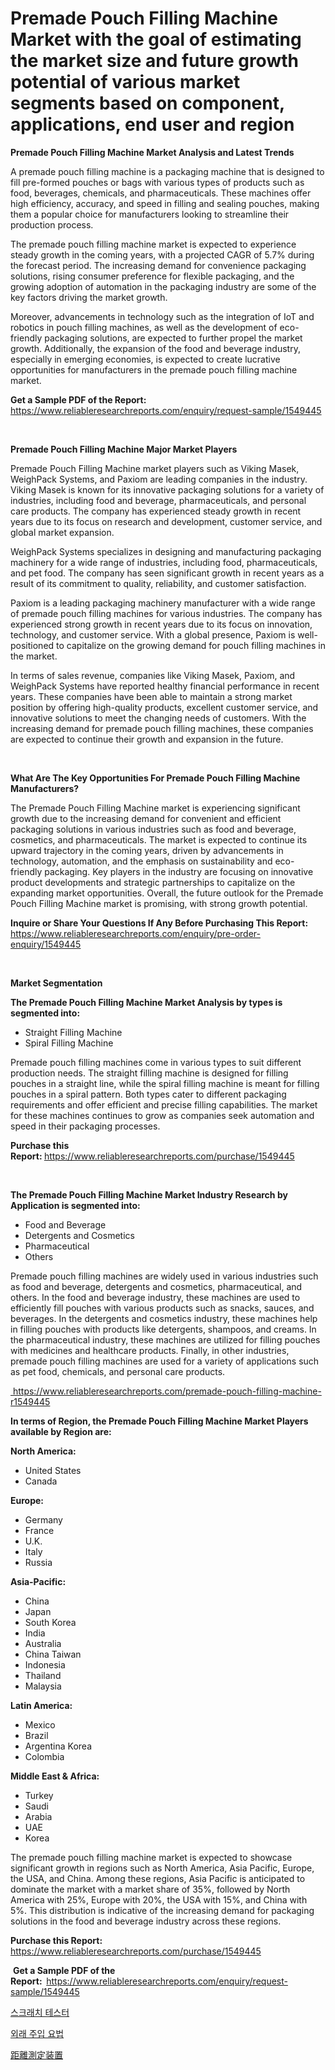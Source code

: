 <p><h1>Premade Pouch Filling Machine Market with the goal of estimating the market size and future growth potential of various market segments based on component, applications, end user and region</h1></p><p><strong>Premade Pouch Filling Machine Market Analysis and Latest Trends</strong></p>
<p><p>A premade pouch filling machine is a packaging machine that is designed to fill pre-formed pouches or bags with various types of products such as food, beverages, chemicals, and pharmaceuticals. These machines offer high efficiency, accuracy, and speed in filling and sealing pouches, making them a popular choice for manufacturers looking to streamline their production process.</p><p>The premade pouch filling machine market is expected to experience steady growth in the coming years, with a projected CAGR of 5.7% during the forecast period. The increasing demand for convenience packaging solutions, rising consumer preference for flexible packaging, and the growing adoption of automation in the packaging industry are some of the key factors driving the market growth.</p><p>Moreover, advancements in technology such as the integration of IoT and robotics in pouch filling machines, as well as the development of eco-friendly packaging solutions, are expected to further propel the market growth. Additionally, the expansion of the food and beverage industry, especially in emerging economies, is expected to create lucrative opportunities for manufacturers in the premade pouch filling machine market.</p></p>
<p><strong>Get a Sample PDF of the Report:&nbsp;</strong> <a href="https://www.reliableresearchreports.com/enquiry/request-sample/1549445">https://www.reliableresearchreports.com/enquiry/request-sample/1549445</a></p>
<p>&nbsp;</p>
<p><strong>Premade Pouch Filling Machine Major Market Players</strong></p>
<p><p>Premade Pouch Filling Machine market players such as Viking Masek, WeighPack Systems, and Paxiom are leading companies in the industry. Viking Masek is known for its innovative packaging solutions for a variety of industries, including food and beverage, pharmaceuticals, and personal care products. The company has experienced steady growth in recent years due to its focus on research and development, customer service, and global market expansion.</p><p>WeighPack Systems specializes in designing and manufacturing packaging machinery for a wide range of industries, including food, pharmaceuticals, and pet food. The company has seen significant growth in recent years as a result of its commitment to quality, reliability, and customer satisfaction.</p><p>Paxiom is a leading packaging machinery manufacturer with a wide range of premade pouch filling machines for various industries. The company has experienced strong growth in recent years due to its focus on innovation, technology, and customer service. With a global presence, Paxiom is well-positioned to capitalize on the growing demand for pouch filling machines in the market.</p><p>In terms of sales revenue, companies like Viking Masek, Paxiom, and WeighPack Systems have reported healthy financial performance in recent years. These companies have been able to maintain a strong market position by offering high-quality products, excellent customer service, and innovative solutions to meet the changing needs of customers. With the increasing demand for premade pouch filling machines, these companies are expected to continue their growth and expansion in the future.</p></p>
<p>&nbsp;</p>
<p><strong>What Are The Key Opportunities For Premade Pouch Filling Machine Manufacturers?</strong></p>
<p><p>The Premade Pouch Filling Machine market is experiencing significant growth due to the increasing demand for convenient and efficient packaging solutions in various industries such as food and beverage, cosmetics, and pharmaceuticals. The market is expected to continue its upward trajectory in the coming years, driven by advancements in technology, automation, and the emphasis on sustainability and eco-friendly packaging. Key players in the industry are focusing on innovative product developments and strategic partnerships to capitalize on the expanding market opportunities. Overall, the future outlook for the Premade Pouch Filling Machine market is promising, with strong growth potential.</p></p>
<p><strong>Inquire or Share Your Questions If Any Before Purchasing This Report:</strong> <a href="https://www.reliableresearchreports.com/enquiry/pre-order-enquiry/1549445">https://www.reliableresearchreports.com/enquiry/pre-order-enquiry/1549445</a></p>
<p>&nbsp;</p>
<p><strong>Market Segmentation</strong></p>
<p><strong>The Premade Pouch Filling Machine Market Analysis by types is segmented into:</strong></p>
<p><ul><li>Straight Filling Machine</li><li>Spiral Filling Machine</li></ul></p>
<p><p>Premade pouch filling machines come in various types to suit different production needs. The straight filling machine is designed for filling pouches in a straight line, while the spiral filling machine is meant for filling pouches in a spiral pattern. Both types cater to different packaging requirements and offer efficient and precise filling capabilities. The market for these machines continues to grow as companies seek automation and speed in their packaging processes.</p></p>
<p><strong>Purchase this Report:&nbsp;</strong><a href="https://www.reliableresearchreports.com/purchase/1549445">https://www.reliableresearchreports.com/purchase/1549445</a></p>
<p>&nbsp;</p>
<p><strong>The Premade Pouch Filling Machine Market Industry Research by Application is segmented into:</strong></p>
<p><ul><li>Food and Beverage</li><li>Detergents and Cosmetics</li><li>Pharmaceutical</li><li>Others</li></ul></p>
<p><p>Premade pouch filling machines are widely used in various industries such as food and beverage, detergents and cosmetics, pharmaceutical, and others. In the food and beverage industry, these machines are used to efficiently fill pouches with various products such as snacks, sauces, and beverages. In the detergents and cosmetics industry, these machines help in filling pouches with products like detergents, shampoos, and creams. In the pharmaceutical industry, these machines are utilized for filling pouches with medicines and healthcare products. Finally, in other industries, premade pouch filling machines are used for a variety of applications such as pet food, chemicals, and personal care products.</p></p>
<p><a href="https://www.reliableresearchreports.com/premade-pouch-filling-machine-r1549445">&nbsp;https://www.reliableresearchreports.com/premade-pouch-filling-machine-r1549445</a></p>
<p><strong>In terms of Region, the Premade Pouch Filling Machine Market Players available by Region are:</strong></p>
<p>
    <p> <strong> North America: </strong>
        <ul>
            <li>United States</li>
            <li>Canada</li>
        </ul>
        </p> 
    <p> <strong> Europe: </strong>
        <ul>
            <li>Germany</li>
            <li>France</li>
            <li>U.K.</li>
            <li>Italy</li>
            <li>Russia</li>
        </ul>
        </p> 
    <p> <strong> Asia-Pacific: </strong>
        <ul>
            <li>China</li>
            <li>Japan</li>
            <li>South Korea</li>
            <li>India</li>
            <li>Australia</li>
            <li>China Taiwan</li>
            <li>Indonesia</li>
            <li>Thailand</li>
            <li>Malaysia</li>
        </ul>
        </p> 
    <p> <strong> Latin America: </strong>
        <ul>
            <li>Mexico</li>
            <li>Brazil</li>
            <li>Argentina Korea</li>
            <li>Colombia</li>
        </ul>
        </p> 
    <p> <strong> Middle East & Africa: </strong>
        <ul>
            <li>Turkey</li>
            <li>Saudi</li>
            <li>Arabia</li>
            <li>UAE</li>
            <li>Korea</li>
        </ul>
    </p>
    </p>
<p><p>The premade pouch filling machine market is expected to showcase significant growth in regions such as North America, Asia Pacific, Europe, the USA, and China. Among these regions, Asia Pacific is anticipated to dominate the market with a market share of 35%, followed by North America with 25%, Europe with 20%, the USA with 15%, and China with 5%. This distribution is indicative of the increasing demand for packaging solutions in the food and beverage industry across these regions.</p></p>
<p><strong>Purchase this Report: </strong><a href="https://www.reliableresearchreports.com/purchase/1549445">https://www.reliableresearchreports.com/purchase/1549445</a></p>
<p>&nbsp;<strong>Get a Sample PDF of the Report:&nbsp;&nbsp;</strong><a href="https://www.reliableresearchreports.com/enquiry/request-sample/1549445">https://www.reliableresearchreports.com/enquiry/request-sample/1549445</a></p>
<p><strong></strong></p>
<p><p><a href="https://github.com/sougarounis/Market-Research-Report-List-3/blob/main/392059831708.md">스크래치 테스터</a></p><p><a href="https://medium.com/@fly879567/2024-2031-%EA%B8%B0%EA%B0%84%EC%9D%84-%EC%9C%84%ED%95%9C-%EC%99%B8%EB%9E%98-%EC%9C%A0%EC%9E%85-%EC%9A%94%EB%B2%95-%EC%8B%9C%EC%9E%A5-%EB%8F%99%ED%96%A5-%EB%B0%8F-%EC%8B%9C%EC%9E%A5-%EB%B6%84%EC%84%9D%EC%9D%84-%EC%98%88%EC%B8%A1%ED%95%A9%EB%8B%88%EB%8B%A4-8f77fb07f15c">외래 주입 요법</a></p><p><a href="https://medium.com/@amandasantosxavier51/%E8%B7%9D%E9%9B%A2%E8%A8%88%E6%B8%AC%E6%A9%9F%E5%99%A8%E5%B8%82%E5%A0%B4-%E7%A8%AE%E9%A1%9E-%E7%94%A8%E9%80%94-%E5%9C%B0%E7%90%86%E3%81%AB%E3%82%88%E3%82%8B%E5%8C%85%E6%8B%AC%E7%9A%84%E3%81%AA%E8%A9%95%E4%BE%A1-7084f7d58c7f">距離測定装置</a></p></p>